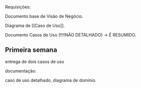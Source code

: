 
Requisições:

Documento base de Visão de Negócio.

Diagrama de [[Caso de Uso]].

Documento Casos de Uso (!!!!NÃO DETALHADO) -> É RESUMIDO.

## Primeira semana

entrega de dois casos de uso 

documentação:

caso de uso detalhado, diagrama de domínio.

